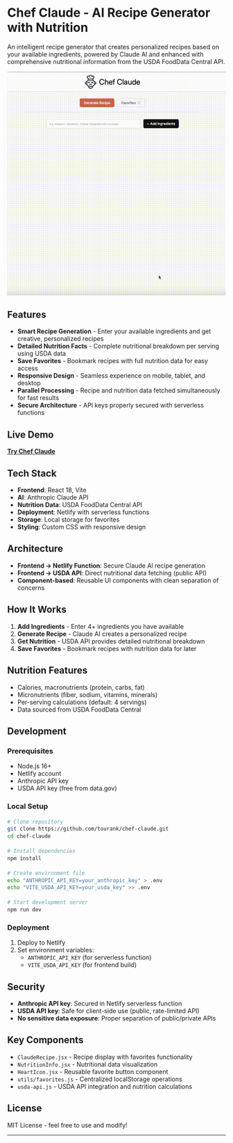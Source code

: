 # Chef Claude - AI Recipe Generator with Nutrition

An intelligent recipe generator that creates personalized recipes based on your available ingredients, powered by Claude AI and enhanced with comprehensive nutritional information from the USDA FoodData Central API.

![Chef Claude Demo](chef_claude_demo.gif)

## Features

-  **Smart Recipe Generation** - Enter your available ingredients and get creative, personalized recipes
-  **Detailed Nutrition Facts** - Complete nutritional breakdown per serving using USDA data
-  **Save Favorites** - Bookmark recipes with full nutrition data for easy access
-  **Responsive Design** - Seamless experience on mobile, tablet, and desktop
-  **Parallel Processing** - Recipe and nutrition data fetched simultaneously for fast results
-  **Secure Architecture** - API keys properly secured with serverless functions

## Live Demo

[**Try Chef Claude**](https://your-ai-chef.netlify.app/)

## Tech Stack

- **Frontend**: React 18, Vite
- **AI**: Anthropic Claude API 
- **Nutrition Data**: USDA FoodData Central API
- **Deployment**: Netlify with serverless functions
- **Storage**: Local storage for favorites
- **Styling**: Custom CSS with responsive design

## Architecture

- **Frontend → Netlify Function**: Secure Claude AI recipe generation
- **Frontend → USDA API**: Direct nutritional data fetching (public API)
- **Component-based**: Reusable UI components with clean separation of concerns

## How It Works

1. **Add Ingredients** - Enter 4+ ingredients you have available
2. **Generate Recipe** - Claude AI creates a personalized recipe
3. **Get Nutrition** - USDA API provides detailed nutritional breakdown
4. **Save Favorites** - Bookmark recipes with nutrition data for later

## Nutrition Features

- Calories, macronutrients (protein, carbs, fat)
- Micronutrients (fiber, sodium, vitamins, minerals)
- Per-serving calculations (default: 4 servings)
- Data sourced from USDA FoodData Central

## Development

### Prerequisites
- Node.js 16+
- Netlify account
- Anthropic API key
- USDA API key (free from data.gov)

### Local Setup

```bash
# Clone repository
git clone https://github.com/tourank/chef-claude.git
cd chef-claude

# Install dependencies
npm install

# Create environment file
echo "ANTHROPIC_API_KEY=your_anthropic_key" > .env
echo "VITE_USDA_API_KEY=your_usda_key" >> .env

# Start development server
npm run dev
```

### Deployment

1. Deploy to Netlify
2. Set environment variables:
   - `ANTHROPIC_API_KEY` (for serverless function)
   - `VITE_USDA_API_KEY` (for frontend build)

## Security

- **Anthropic API key**: Secured in Netlify serverless function
- **USDA API key**: Safe for client-side use (public, rate-limited API)
- **No sensitive data exposure**: Proper separation of public/private APIs

## Key Components

- `ClaudeRecipe.jsx` - Recipe display with favorites functionality
- `NutritionInfo.jsx` - Nutritional data visualization
- `HeartIcon.jsx` - Reusable favorite button component
- `utils/favorites.js` - Centralized localStorage operations
- `usda-api.js` - USDA API integration and nutrition calculations

## License

MIT License - feel free to use and modify!


---

